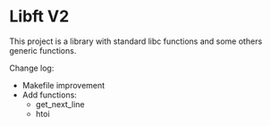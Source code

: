 # Libft V2
This project is a library with standard libc functions and some others generic functions.

Change log:
- Makefile improvement
- Add functions:
  - get_next_line
  - htoi
